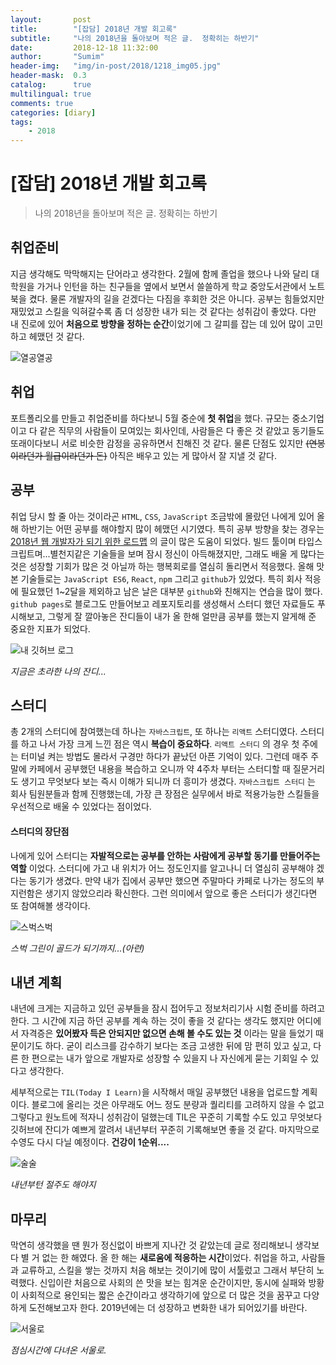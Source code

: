 ```yaml
---
layout:       post
title:        "[잡담] 2018년 개발 회고록"
subtitle:     "나의 2018년을 돌아보며 적은 글.  정확히는 하반기"
date:         2018-12-18 11:32:00
author:       "Sumim"
header-img:   "img/in-post/2018/1218_img05.jpg"
header-mask:  0.3
catalog:      true
multilingual: true
comments: true
categories: [diary]
tags:
    - 2018
---
```




# [잡담] 2018년 개발 회고록

> 나의 2018년을 돌아보며 적은 글.  정확히는 하반기



## 취업준비

지금 생각해도 막막해지는 단어라고 생각한다. 2월에 함께 졸업을 했으나 나와 달리 대학원을 가거나 인턴을 하는 친구들을 옆에서 보면서 쓸쓸하게 학교 중앙도서관에서 노트북을 켰다. 물론 개발자의 길을 걷겠다는 다짐을 후회한 것은 아니다. 공부는 힘들었지만 재밌었고 스킬을 익혀갈수록 좀 더 성장한 내가 되는 것 같다는 성취감이 좋았다. 다만 내 진로에 있어 **처음으로 방향을 정하는 순간**이었기에 그 갈피를 잡는 데 있어 많이 고민하고 헤맸던 것 같다.

![열공열공](https://sumim00.github.io/img/in-post/2018/1218_img01.jpg)





## 취업

포트폴리오를 만들고 취업준비를 하다보니 5월 중순에 **첫 취업**을 했다. 규모는 중소기업이고 다 같은 직무의 사람들이 모여있는 회사인데, 사람들은 다 좋은 것 같았고 동기들도 또래이다보니 서로 비슷한 감정을 공유하면서 친해진 것 같다. 물론 단점도 있지만 ~~(연봉이라던가 월급이라던가 돈)~~ 아직은 배우고 있는 게 많아서 잘 지낼 것 같다. 





## 공부

취업 당시 할 줄 아는 것이라곤 ```HTML```, ```CSS```, ```JavaScript``` 조금밖에 몰랐던 나에게 있어 올 해 하반기는 어떤 공부를 해야할지 많이 헤맸던 시기였다. 특히 공부 방향을 찾는 경우는 [2018년 웹 개발자가 되기 위한 로드맵](https://github.com/devJang/developer-roadmap) 의 글이 많은 도움이 되었다. 빌드 툴이며 타입스크립트며...별천지같은 기술들을 보며 잠시 정신이 아득해졌지만, 그래도 배울 게 많다는 것은 성장할 기회가 많은 것 아닐까 하는 행복회로를 열심히 돌리면서 적응했다. 올해 맛 본 기술들로는 ```JavaScript ES6```, ```React```, ```npm``` 그리고 ```github```가 있었다. 특히 회사 적응에 필요했던 1~2달을 제외하고 남은 날은 대부분 ```github```와 친해지는 연습을 많이 했다. ```github pages```로 블로그도 만들어보고 레포지토리를 생성해서 스터디 했던 자료들도 푸시해보고, 그렇게 잘 깔아놓은 잔디들이 내가 올 한해 얼만큼 공부를 했는지 알게해 준 중요한 지표가 되었다. 

![내 깃허브 로그](https://sumim00.github.io/img/in-post/2018/1218_img03.png)

*지금은 초라한 나의 잔디...*





## 스터디

총 2개의 스터디에 참여했는데 하나는 ```자바스크립트```, 또 하나는 ```리액트``` 스터디였다. 스터디를 하고 나서 가장 크게 느낀 점은 역시 **복습이 중요하다**.  ```리액트 스터디``` 의 경우 첫 주에는 터미널 켜는 방법도 몰라서 구경만 하다가 끝났던 아픈 기억이 있다. 그런데 매주 주말에 카페에서 공부했던 내용을 복습하고 오니까 약 4주차 부터는 스터디할 때 질문거리도 생기고 무엇보다 보는 즉시 이해가 되니까 더 흥미가 생겼다. ```자바스크립트 스터디``` 는 회사 팀원분들과 함께 진행했는데, 가장 큰 장점은 실무에서 바로 적용가능한 스킬들을 우선적으로 배울 수 있었다는 점이었다.



#### 스터디의 장단점

나에게 있어 스터디는 **자발적으로는 공부를 안하는 사람에게 공부할 동기를 만들어주는 역할** 이었다. 스터디에 가고 내 위치가 어느 정도인지를 알고나니 더 열심히 공부해야 겠다는 동기가 생겼다. 만약 내가 집에서 공부만 했으면 주말마다 카페로 나가는 정도의 부지런함은 생기지 않았으리라 확신한다. 그런 의미에서 앞으로 좋은 스터디가 생긴다면 또 참여해볼 생각이다.  



![스벅스벅](https://sumim00.github.io/img/in-post/2018/1218_img02.jpg)

*스벅 그린이 골드가 되기까지...(아련)*





## 내년 계획

내년에 크게는 지금하고 있던 공부들을 잠시 접어두고 정보처리기사 시험 준비를 하려고 한다. 그 시간에 지금 하던 공부를 계속 하는 것이 좋을 것 같다는 생각도 했지만 어디에서 자격증은 **있어봤자 득은 안되지만  없으면 손해 볼 수도 있는 것** 이라는 말을 들었기 때문이기도 하다. 굳이 리스크를 감수하기 보다는 조금 고생한 뒤에 맘 편히 있고 싶고, 다른 한 편으로는 내가 앞으로 개발자로 성장할 수 있을지 나 자신에게 묻는 기회일 수 있다고 생각한다. 

세부적으로는 ```TIL(Today I Learn)```을 시작해서 매일 공부했던 내용을 업로드할 계획이다. 블로그에 올리는 것은 아무래도 어느 정도 분량과 퀄리티를 고려하지 않을 수 없고 그렇다고 원노트에 적자니 성취감이 덜했는데 TIL은 꾸준히 기록할 수도 있고 무엇보다 깃허브에 잔디가 예쁘게 깔려서 내년부터 꾸준히 기록해보면 좋을 것 같다. 마지막으로 수영도 다시 다닐 예정이다. **건강이 1순위....**

![술술](https://sumim00.github.io/img/in-post/2018/1218_img04.jpg)

*내년부턴 절주도 해야지*





## 마무리

막연히 생각했을 땐 뭔가 정신없이 바쁘게 지나간 것 같았는데 글로 정리해보니 생각보다 별 거 없는 한 해였다. 올 한 해는 **새로움에 적응하는 시간**이었다. 취업을 하고, 사람들과 교류하고, 스킬을 쌓는 것까지 처음 해보는 것이기에 많이 서툴렀고 그래서 부단히 노력했다. 신입이란 처음으로 사회의 쓴 맛을 보는 힘겨운 순간이지만, 동시에 실패와 방황이 사회적으로 용인되는 짧은 순간이라고 생각하기에 앞으로 더 많은 것을 꿈꾸고 다양하게 도전해보고자 한다. 2019년에는 더 성장하고 변화한 내가 되어있기를 바란다.

![서울로](https://sumim00.github.io/img/in-post/2018/1218_img05.jpg)

*점심시간에 다녀온 서울로.*





















